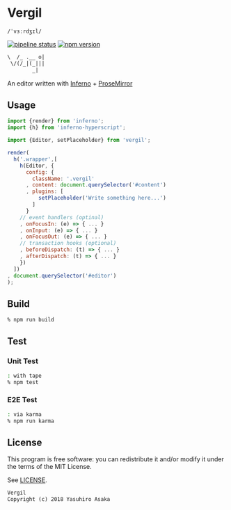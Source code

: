 # Vergil

`/ˈvɜːrdʒɪl/`


[![pipeline status][pipeline]][commit] [![npm version][version]][npm]

```txt
\  /_ .__ o|
 \/(/_|(_|||
        _|
```

An editor written with [Inferno](https://www.infernojs.org/) + [ProseMirror](http://prosemirror.net/)


## Usage

```javascript
import {render} from 'inferno';
import {h} from 'inferno-hyperscript';

import {Editor, setPlaceholder} from 'vergil';

render(
  h('.wrapper',[
    h(Editor, {
      config: {
        className: '.vergil'
      , content: document.querySelector('#content')
      , plugins: [
          setPlaceholder('Write something here...')
        ]
      }
    // event handlers (optinal)
    , onFocusIn: (e) => { ... }
    , onInput: (e) => { ... }
    , onFocusOut: (e) => { ... }
    // transaction hooks (optional)
    , beforeDispatch: (t) => { ... }
    , afterDispatch: (t) => { ... }
    })
  ])
, document.querySelector('#editor')
);
```


## Build

```zsh
% npm run build
```


## Test

### Unit Test

```zsh
: with tape
% npm test
```

### E2E Test

```zsh
: via karma
% npm run karma
```


## License

This program is free software: you can redistribute it and/or modify it
under the terms of the MIT License.


See [LICENSE](LICENSE).


```txt
Vergil
Copyright (c) 2018 Yasuhiro Asaka
```


[pipeline]: https://gitlab.com/grauwoelfchen/vergil/badges/master/pipeline.svg
[commit]: https://gitlab.com/grauwoelfchen/vergil/commits/master
[version]: https://img.shields.io/npm/v/vergil.svg
[npm]: https://www.npmjs.com/package/vergil

